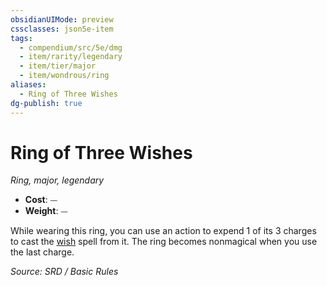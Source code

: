 ```yaml
---
obsidianUIMode: preview
cssclasses: json5e-item
tags:
  - compendium/src/5e/dmg
  - item/rarity/legendary
  - item/tier/major
  - item/wondrous/ring
aliases:
  - Ring of Three Wishes
dg-publish: true
---
```

# Ring of Three Wishes
*Ring, major, legendary*  

- **Cost**: ⏤
- **Weight**: ⏤

While wearing this ring, you can use an action to expend 1 of its 3 charges to cast the [wish](compendium/spells/wish.md) spell from it. The ring becomes nonmagical when you use the last charge.

*Source: SRD / Basic Rules*
